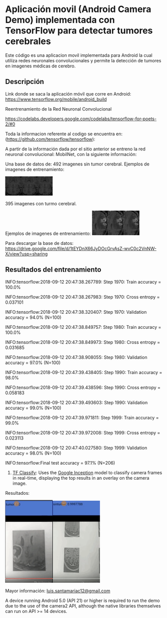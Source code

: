 # Aplicación movil (Android Camera Demo) implementada con TensorFlow  para detectar tumores cerebrales 

Este código es una aplicacion movil implementada para Android la cual utiliza redes neuronales convolucionales y permite la detección de tumores en imagenes médicas de cerebro. 

## Descripción

Link donde se saca la aplicación móvil que corre en Android:
https://www.tensorflow.org/mobile/android_build

Reentrenamiento de la Red Neuronal Convolucional 

https://codelabs.developers.google.com/codelabs/tensorflow-for-poets-2/#0


Toda la informacion referente al codigo se encuentra en: (https://github.com/tensorflow/tensorflow):


A partir de la información dada por el sitio anterior se entreno la red neuronal convolucional: MobilNet, con la siguiente información: 


Una base de datos de:
492 imagenes sin tumor cerebral.
Ejemplos de imagenes de entrenamiento:

<img src="sample_images/sintumor1.jpg" width="10%"><img src="sample_images/sintumor2.jpg" width="10%"><img src="sample_images/sintumor3.jpg" width="10%">

395 imagenes con turmo cerebral.

Ejemplos de imagenes de entrenamiento:
<img src="sample_images/tumor1.jpg" width="10%"><img src="sample_images/tumor2.jpg" width="10%"><img src="sample_images/tumor3.jpg" width="10%">

Para descargar la base de datos: https://drive.google.com/file/d/1tEYDnX66JyDOcGrvAsZ-wvC0c2VnNW-X/view?usp=sharing


## Resultados del entrenamiento 


INFO:tensorflow:2018-09-12 20:47:38.267789: Step 1970: Train accuracy = 100.0%

INFO:tensorflow:2018-09-12 20:47:38.267983: Step 1970: Cross entropy = 0.037101

INFO:tensorflow:2018-09-12 20:47:38.320407: Step 1970: Validation accuracy = 94.0% (N=100)

INFO:tensorflow:2018-09-12 20:47:38.849757: Step 1980: Train accuracy = 100.0%

INFO:tensorflow:2018-09-12 20:47:38.849973: Step 1980: Cross entropy = 0.031685

INFO:tensorflow:2018-09-12 20:47:38.908055: Step 1980: Validation accuracy = 97.0% (N=100)

INFO:tensorflow:2018-09-12 20:47:39.438405: Step 1990: Train accuracy = 98.0%

INFO:tensorflow:2018-09-12 20:47:39.438596: Step 1990: Cross entropy = 0.058183

INFO:tensorflow:2018-09-12 20:47:39.493603: Step 1990: Validation accuracy = 99.0% (N=100)

INFO:tensorflow:2018-09-12 20:47:39.971811: Step 1999: Train accuracy = 99.0%

INFO:tensorflow:2018-09-12 20:47:39.972008: Step 1999: Cross entropy = 0.023113

INFO:tensorflow:2018-09-12 20:47:40.027580: Step 1999: Validation accuracy = 98.0% (N=100)


INFO:tensorflow:Final test accuracy = 97.1% (N=206)


1. [TF Classify](https://github.com/tensorflow/tensorflow/blob/master/tensorflow/examples/android/src/org/tensorflow/demo/ClassifierActivity.java):
        Uses the [Google Inception](https://arxiv.org/abs/1409.4842)
        model to classify camera frames in real-time, displaying the top results
        in an overlay on the camera image.

Resultados:

<img src="sample_images/uno.png" width="30%"><img src="sample_images/dos.png" width="30%">

Mayor información:
luis.santamariac12@gmail.com

A device running Android 5.0 (API 21) or higher is required to run the demo due
to the use of the camera2 API, although the native libraries themselves can run
on API >= 14 devices.
